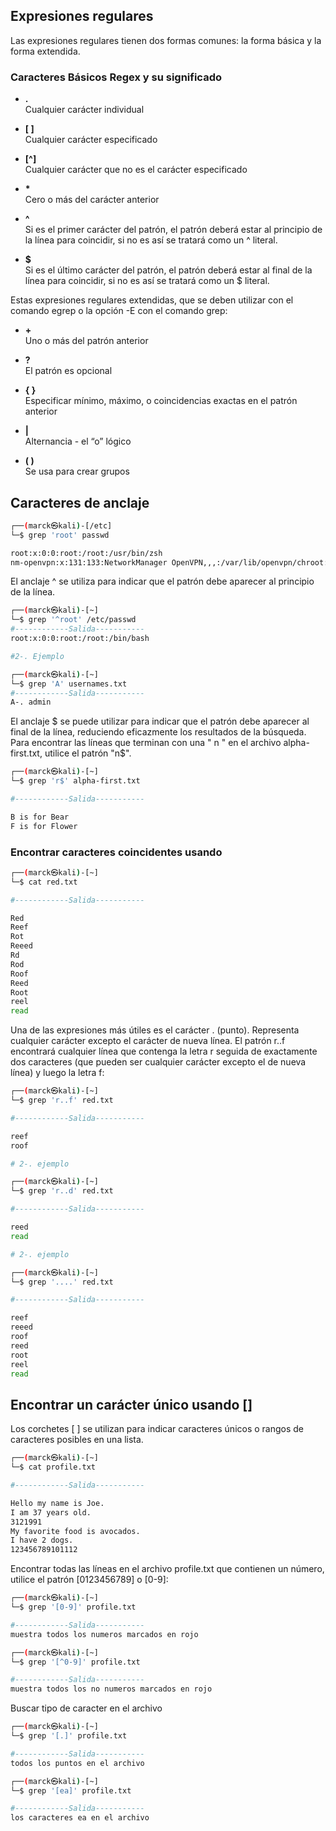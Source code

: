 ## Expresiones regulares
Las expresiones regulares tienen dos formas comunes: la forma básica y la forma extendida. 

### Caracteres Básicos Regex y su significado

- **.**  
  Cualquier carácter individual

- **[ ]**  
  Cualquier carácter especificado

- **[^]**  
  Cualquier carácter que no es el carácter especificado

- **\***  
  Cero o más del carácter anterior

- **\^**  
  Si es el primer carácter del patrón, el patrón deberá estar al principio de la línea para coincidir, si no es así se tratará como un ^ literal.

- **\$**  
  Si es el último carácter del patrón, el patrón deberá estar al final de la línea para coincidir, si no es así se tratará como un $ literal.

Estas expresiones regulares extendidas, que se deben utilizar con el comando egrep o la opción -E con el comando grep:

- **+**  
  Uno o más del patrón anterior

- **?**  
  El patrón es opcional

- **{ }**  
  Especificar mínimo, máximo, o coincidencias exactas en el patrón anterior

- **|**  
  Alternancia - el “o” lógico

- **( )**  
  Se usa para crear grupos

## Caracteres de anclaje

```bash
┌──(marck㉿kali)-[/etc]
└─$ grep 'root' passwd

root:x:0:0:root:/root:/usr/bin/zsh
nm-openvpn:x:131:133:NetworkManager OpenVPN,,,:/var/lib/openvpn/chroot:/usr/sbin/nologi
```

El anclaje ^ se utiliza para indicar que el patrón debe aparecer al principio de la línea. 

```bash
┌──(marck㉿kali)-[~]
└─$ grep '^root' /etc/passwd 
#------------Salida-----------
root:x:0:0:root:/root:/bin/bash

#2-. Ejemplo 

┌──(marck㉿kali)-[~]
└─$ grep 'A' usernames.txt 
#------------Salida-----------
A-. admin
```

El anclaje $ se puede utilizar para indicar que el patrón debe aparecer al final de la línea, reduciendo eficazmente los resultados de la búsqueda. Para encontrar las líneas que terminan con una " n " en el archivo alpha-first.txt, utilice el patrón "n$".

```bash
┌──(marck㉿kali)-[~]
└─$ grep 'r$' alpha-first.txt

#------------Salida-----------

B is for Bear
F is for Flower
```
### Encontrar caracteres coincidentes usando 

```bash
┌──(marck㉿kali)-[~]
└─$ cat red.txt

#------------Salida-----------

Red
Reef
Rot
Reeed
Rd
Rod
Roof
Reed
Root
reel
read
```

Una de las expresiones más útiles es el carácter . (punto). Representa cualquier carácter excepto el carácter de nueva línea. El patrón r..f encontrará cualquier línea que contenga la letra r seguida de exactamente dos caracteres (que pueden ser cualquier carácter excepto el de nueva línea) y luego la letra f:

```bash
┌──(marck㉿kali)-[~]
└─$ grep 'r..f' red.txt

#------------Salida-----------

reef
roof

# 2-. ejemplo

┌──(marck㉿kali)-[~]
└─$ grep 'r..d' red.txt

#------------Salida-----------

reed
read

# 2-. ejemplo

┌──(marck㉿kali)-[~]
└─$ grep '....' red.txt 

#------------Salida-----------

reef
reeed
roof                                                                            
reed
root
reel
read
```

## Encontrar un carácter único usando []
Los corchetes [ ] se utilizan para indicar caracteres únicos o rangos de caracteres posibles en una lista.

```bash
┌──(marck㉿kali)-[~]
└─$ cat profile.txt

#------------Salida-----------

Hello my name is Joe.
I am 37 years old.
3121991
My favorite food is avocados.
I have 2 dogs.
123456789101112
```
Encontrar todas las líneas en el archivo profile.txt que contienen un número, utilice el patrón [0123456789] o [0-9]:

```bash
┌──(marck㉿kali)-[~]
└─$ grep '[0-9]' profile.txt

#------------Salida-----------
muestra todos los numeros marcados en rojo
```

```bash
┌──(marck㉿kali)-[~]
└─$ grep '[^0-9]' profile.txt

#------------Salida-----------
muestra todos los no numeros marcados en rojo
```

Buscar tipo de caracter en el archivo

```bash
┌──(marck㉿kali)-[~]
└─$ grep '[.]' profile.txt

#------------Salida-----------
todos los puntos en el archivo
```

```bash
┌──(marck㉿kali)-[~]
└─$ grep '[ea]' profile.txt

#------------Salida-----------
los caracteres ea en el archivo
```